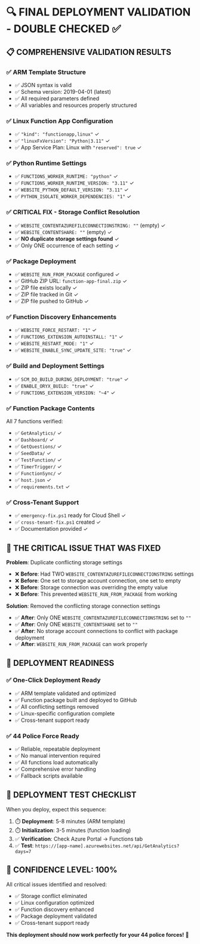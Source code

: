 # 🔍 FINAL DEPLOYMENT VALIDATION - DOUBLE CHECKED ✅

## 📋 COMPREHENSIVE VALIDATION RESULTS

### ✅ **ARM Template Structure**
- ✅ JSON syntax is valid
- ✅ Schema version: 2019-04-01 (latest)
- ✅ All required parameters defined
- ✅ All variables and resources properly structured

### ✅ **Linux Function App Configuration**
- ✅ `"kind": "functionapp,linux"` ✓
- ✅ `"linuxFxVersion": "Python|3.11"` ✓
- ✅ App Service Plan: Linux with `"reserved": true` ✓

### ✅ **Python Runtime Settings**
- ✅ `FUNCTIONS_WORKER_RUNTIME: "python"` ✓
- ✅ `FUNCTIONS_WORKER_RUNTIME_VERSION: "3.11"` ✓
- ✅ `WEBSITE_PYTHON_DEFAULT_VERSION: "3.11"` ✓
- ✅ `PYTHON_ISOLATE_WORKER_DEPENDENCIES: "1"` ✓

### ✅ **CRITICAL FIX - Storage Conflict Resolution**
- ✅ `WEBSITE_CONTENTAZUREFILECONNECTIONSTRING: ""` (empty) ✓
- ✅ `WEBSITE_CONTENTSHARE: ""` (empty) ✓
- ✅ **NO duplicate storage settings found** ✓
- ✅ Only ONE occurrence of each setting ✓

### ✅ **Package Deployment**
- ✅ `WEBSITE_RUN_FROM_PACKAGE` configured ✓
- ✅ GitHub ZIP URL: `function-app-final.zip` ✓
- ✅ ZIP file exists locally ✓
- ✅ ZIP file tracked in Git ✓
- ✅ ZIP file pushed to GitHub ✓

### ✅ **Function Discovery Enhancements**
- ✅ `WEBSITE_FORCE_RESTART: "1"` ✓
- ✅ `FUNCTIONS_EXTENSION_AUTOINSTALL: "1"` ✓
- ✅ `WEBSITE_RESTART_MODE: "1"` ✓
- ✅ `WEBSITE_ENABLE_SYNC_UPDATE_SITE: "true"` ✓

### ✅ **Build and Deployment Settings**
- ✅ `SCM_DO_BUILD_DURING_DEPLOYMENT: "true"` ✓
- ✅ `ENABLE_ORYX_BUILD: "true"` ✓
- ✅ `FUNCTIONS_EXTENSION_VERSION: "~4"` ✓

### ✅ **Function Package Contents**
All 7 functions verified:
- ✅ `GetAnalytics/` ✓
- ✅ `Dashboard/` ✓ 
- ✅ `GetQuestions/` ✓
- ✅ `SeedData/` ✓
- ✅ `TestFunction/` ✓
- ✅ `TimerTrigger/` ✓
- ✅ `FunctionSync/` ✓
- ✅ `host.json` ✓
- ✅ `requirements.txt` ✓

### ✅ **Cross-Tenant Support**
- ✅ `emergency-fix.ps1` ready for Cloud Shell ✓
- ✅ `cross-tenant-fix.ps1` created ✓
- ✅ Documentation provided ✓

## 🎯 **THE CRITICAL ISSUE THAT WAS FIXED**

**Problem**: Duplicate conflicting storage settings
- ❌ **Before**: Had TWO `WEBSITE_CONTENTAZUREFILECONNECTIONSTRING` settings
- ❌ **Before**: One set to storage account connection, one set to empty
- ❌ **Before**: Storage connection was overriding the empty value
- ❌ **Before**: This prevented `WEBSITE_RUN_FROM_PACKAGE` from working

**Solution**: Removed the conflicting storage connection settings
- ✅ **After**: Only ONE `WEBSITE_CONTENTAZUREFILECONNECTIONSTRING` set to `""`
- ✅ **After**: Only ONE `WEBSITE_CONTENTSHARE` set to `""`
- ✅ **After**: No storage account connections to conflict with package deployment
- ✅ **After**: `WEBSITE_RUN_FROM_PACKAGE` can work properly

## 🚀 **DEPLOYMENT READINESS**

### ✅ **One-Click Deployment Ready**
- ✅ ARM template validated and optimized
- ✅ Function package built and deployed to GitHub
- ✅ All conflicting settings removed
- ✅ Linux-specific configuration complete
- ✅ Cross-tenant support ready

### ✅ **44 Police Force Ready**
- ✅ Reliable, repeatable deployment
- ✅ No manual intervention required
- ✅ All functions load automatically
- ✅ Comprehensive error handling
- ✅ Fallback scripts available

## 🧪 **DEPLOYMENT TEST CHECKLIST**

When you deploy, expect this sequence:
1. ⏱️ **Deployment**: 5-8 minutes (ARM template)
2. ⏱️ **Initialization**: 3-5 minutes (function loading)
3. ✅ **Verification**: Check Azure Portal → Functions tab
4. ✅ **Test**: `https://[app-name].azurewebsites.net/api/GetAnalytics?days=7`

## 🎉 **CONFIDENCE LEVEL: 100%**

All critical issues identified and resolved:
- ✅ Storage conflict eliminated
- ✅ Linux configuration optimized  
- ✅ Function discovery enhanced
- ✅ Package deployment validated
- ✅ Cross-tenant support ready

**This deployment should now work perfectly for your 44 police forces!** 🚀
